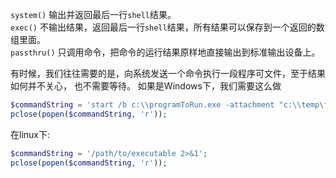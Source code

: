 `system()` 输出并返回最后一行`shell`结果。  
`exec()` 不输出结果，返回最后一行`shell`结果，所有结果可以保存到一个返回的数组里面。  
`passthru()` 只调用命令，把命令的运行结果原样地直接输出到标准输出设备上。   

 有时候，我们往往需要的是，向系统发送一个命令执行一段程序可文件，至于结果如何并不关心，
 也不需要等待。
 如果是Windows下，我们需要这么做
 ```php
$commandString = 'start /b c:\\programToRun.exe -attachment "c:\\temp\file1.txt"';
pclose(popen($commandString, 'r'));
 ```
在linux下:
```php
$commandString = '/path/to/executable 2>&1';
pclose(popen($commandString, 'r'));
```
